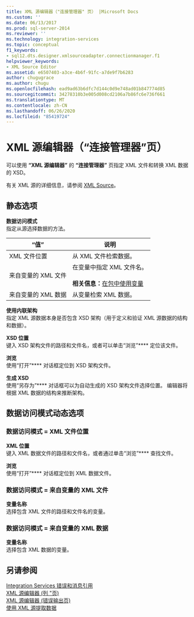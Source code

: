 ```yaml
---
title: XML 源编辑器（"连接管理器" 页） |Microsoft Docs
ms.custom: ''
ms.date: 06/13/2017
ms.prod: sql-server-2014
ms.reviewer: ''
ms.technology: integration-services
ms.topic: conceptual
f1_keywords:
- sql12.dts.designer.xmlsourceadapter.connectionmanager.f1
helpviewer_keywords:
- XML Source Editor
ms.assetid: e6507403-a3ce-4b6f-91fc-a7de9f7b6283
author: chugugrace
ms.author: chugu
ms.openlocfilehash: ead9ad63b6dfc7d144c0d9e748ad01b847774d85
ms.sourcegitcommit: 34278310b3e005d008cd2106a7b86fc6e736f661
ms.translationtype: MT
ms.contentlocale: zh-CN
ms.lasthandoff: 06/26/2020
ms.locfileid: "85419724"
---
```

# <a name="xml-source-editor-connection-manager-page"></a>XML 源编辑器（“连接管理器”页）
  可以使用 **“XML 源编辑器”** 的 **“连接管理器”** 页指定 XML 文件和转换 XML 数据的 XSD。  
  
 有关 XML 源的详细信息，请参阅 [XML Source](data-flow/xml-source.md)。  
  
## <a name="static-options"></a>静态选项  
 **数据访问模式**  
 指定从源选择数据的方法。  
  
|“值”|说明|  
|-----------|-----------------|  
|XML 文件位置|从 XML 文件检索数据。|  
|来自变量的 XML 文件|在变量中指定 XML 文件名。<br /><br /> **相关信息：**[在包中使用变量](../../2014/integration-services/use-variables-in-packages.md)|  
|来自变量的 XML 数据|从变量检索 XML 数据。|  
  
 **使用内联架构**  
 指定 XML 源数据本身是否包含 XSD 架构（用于定义和验证 XML 源数据的结构和数据）。  
  
 **XSD 位置**  
 键入 XSD 架构文件的路径和文件名，或者可以单击“浏览”**** 定位该文件。  
  
 **浏览**  
 使用“打开”**** 对话框定位到 XSD 架构文件。  
  
 **生成 XSD**  
 使用“另存为”**** 对话框可以为自动生成的 XSD 架构文件选择位置。 编辑器将根据 XML 数据的结构来推断架构。  
  
## <a name="data-access-mode-dynamic-options"></a>数据访问模式动态选项  
  
### <a name="data-access-mode--xml-file-location"></a>数据访问模式 = XML 文件位置  
 **XML 位置**  
 键入 XML 数据文件的路径和文件名，或者通过单击“浏览”**** 查找文件。  
  
 **浏览**  
 使用“打开”**** 对话框定位到 XML 数据文件。  
  
### <a name="data-access-mode--xml-file-from-variable"></a>数据访问模式 = 来自变量的 XML 文件  
 **变量名称**  
 选择包含 XML 文件的路径和文件名的变量。  
  
### <a name="data-access-mode--xml-data-from-variable"></a>数据访问模式 = 来自变量的 XML 数据  
 **变量名称**  
 选择包含 XML 数据的变量。  
  
## <a name="see-also"></a>另请参阅  
 [Integration Services 错误和消息引用](../../2014/integration-services/integration-services-error-and-message-reference.md)   
 [XML 源编辑器 &#40;列 "页&#41;](../../2014/integration-services/xml-source-editor-columns-page.md)   
 [XML 源编辑器 &#40;错误输出页&#41;](../../2014/integration-services/xml-source-editor-error-output-page.md)   
 [使用 XML 源提取数据](data-flow/extract-data-by-using-the-xml-source.md)  
  
  
